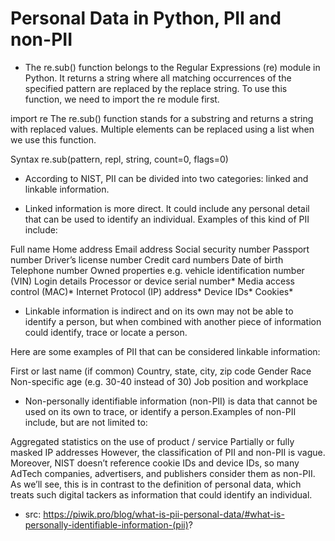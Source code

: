 # Personal Data in Python, PII and non-PII

- The re.sub() function belongs to the Regular Expressions (re) module in Python. It returns a string where all matching occurrences of the specified pattern are replaced by the replace string. To use this function, we need to import the re module first.

import re
The re.sub() function stands for a substring and returns a string with replaced values. Multiple elements can be replaced using a list when we use this function.

Syntax
re.sub(pattern, repl, string, count=0, flags=0)

- According to NIST, PII can be divided into two categories: linked and linkable information.

- Linked information is more direct. It could include any personal detail that can be used to identify an individual. Examples of this kind of PII include:

Full name
Home address
Email address
Social security number
Passport number
Driver’s license number
Credit card numbers
Date of birth
Telephone number
Owned properties e.g. vehicle identification number (VIN)
Login details
Processor or device serial number*
Media access control (MAC)*
Internet Protocol (IP) address*
Device IDs*
Cookies*

- Linkable information is indirect and on its own may not be able to identify a person, but when combined with another piece of information could identify, trace or locate a person.

Here are some examples of PII that can be considered linkable information:

First or last name (if common)
Country, state, city, zip code
Gender
Race
Non-specific age (e.g. 30-40 instead of 30)
Job position and workplace

- Non-personally identifiable information (non-PII) is data that cannot be used on its own to trace, or identify a person.Examples of non-PII include, but are not limited to:

Aggregated statistics on the use of product / service
Partially or fully masked IP addresses
However, the classification of PII and non-PII is vague. Moreover, NIST doesn’t reference cookie IDs and device IDs, so many AdTech companies, advertisers, and publishers consider them as non-PII. As we’ll see, this is in contrast to the definition of personal data, which treats such digital tackers as information that could identify an individual.

- src: https://piwik.pro/blog/what-is-pii-personal-data/#what-is-personally-identifiable-information-(pii)?